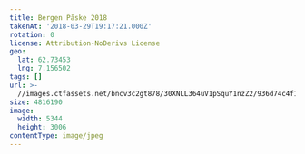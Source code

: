 ```yaml
---
title: Bergen Påske 2018
takenAt: '2018-03-29T19:17:21.000Z'
rotation: 0
license: Attribution-NoDerivs License
geo:
  lat: 62.73453
  lng: 7.156502
tags: []
url: >-
  //images.ctfassets.net/bncv3c2gt878/30XNLL364uV1pSquY1nzZ2/936d74c4f170a7c53aadd12f8e2afd7b/bergen-pske-2018_26306353917_o
size: 4816190
image:
  width: 5344
  height: 3006
contentType: image/jpeg
---
```


